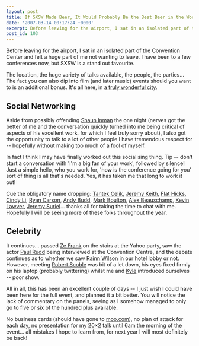 ```yaml
---
layout: post
title: If SXSW Made Beer, It Would Probably Be the Best Beer in the World
date: '2007-03-14 00:17:24 +0000'
excerpt: Before leaving for the airport, I sat in an isolated part of the Convention Center and felt a huge part of me not wanting to leave. I have been to a few conferences now, but SXSW is a stand out favourite.
post_id: 103
---
```

Before leaving for the airport, I sat in an isolated part of the Convention Center and felt a huge part of me not wanting to leave. I have been to a few conferences now, but SXSW is a stand out favourite.

The location, the huge variety of talks available, the people, the parties... The fact you can also dip into film (and later music) events should you want to is an additional bonus. It's all here, in [a truly wonderful city][1].

## Social Networking
Aside from possibly offending [Shaun Inman][2] the one night (nerves got the better of me and the conversation quickly turned into me being critical of aspects of his excellent work, for which I feel truly sorry about), I also got the opportunity to talk to a lot of other people I have tremendous respect for -- hopefully without making too much of a fool of myself.

In fact I think I may have finally worked out this socialising thing. Tip -- don't start a conversation with 'I'm a big fan of your work', followed by silence! Just a simple hello, who you work for, 'how is the conference going for you' sort of thing is all that's needed. Yes, it has taken me that long to work it out!

Cue the obligatory name dropping: [Tantek Çelik][3], [Jeremy Keith][4], [Flat Hicks, Cindy Li][5], [Ryan Carson][6], [Andy Budd][7], [Mark Boulton][8], [Alex Beauxchamp][9], [Kevin Lawver][10], [Jeremy Suriel][11]... thanks all for taking the time to chat with me. Hopefully I will be seeing more of these folks throughout the year.

[1]: /2007/03/falling_in_love_with_austin/
[2]: http://www.shauninman.com/
[3]: http://www.tantek.com/
[4]: http://adactio.com/
[5]: http://flickr.com/photos/paulrobertlloyd/4086656238/
[6]: http://www.carsonified.com/
[7]: http://www.andybudd.com/
[8]: http://www.markboulton.co.uk/
[9]: http://girlatplay.com/blog/
[10]: http://www.lawver.com/
[11]: http://www.goowy.com/

<!--more-->

## Celebrity
It continues... passed [Ze Frank][12] on the stairs at the Yahoo party, saw the actor [Paul Rudd][13] being interviewed at the Convention Centre, and the debate continues as to whether we saw [Rainn Wilson][14] in our hotel lobby or not. However, meeting [Robert Scoble][15] was bit of a let down, his eyes fixed firmly on his laptop (probably twittering) whilst me and [Kyle][16] introduced ourselves -- poor show.

All in all, this has been an excellent couple of days -- I just wish I could have been here for the full event, and planned it a bit better. You will notice the lack of commentary on the panels, seeing as I somehow managed to only go to five or six of the hundred plus available.

No business cards (should have gone to [moo.com][17]), no plan of attack for each day, no presentation for my [20×2][18] talk until 6am the morning of the event... all mistakes I hope to learn from, for next year I will most definitely be back!

[12]: http://www.zefrank.com/
[13]: http://imdb.com/name/nm0748620/
[14]: http://imdb.com/name/nm0933988/
[15]: http://scobleizer.com/
[16]: http://www.houseofkyle.com/
[17]: http://www.moo.com/
[18]: http://www.20x2.org